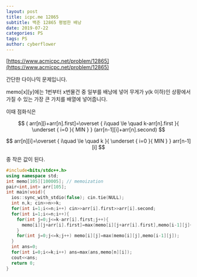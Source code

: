 ```yaml
---
layout: post
title: icpc.me 12865
subtitle: 백준 12865 평범한 배낭
date: 2019-07-22
categories: PS
tags: PS
author: cyberflower
---
```


[https://www.acmicpc.net/problem/12865](https://www.acmicpc.net/problem/12865)

간단한 다이나믹 문제입니다.

memo[x][y]에는 1번부터 x번물건 중 일부를 배낭에 넣어 무게가 y(k 이하)인 상황에서 가질 수 있는 가장 큰 가치를 배열에 넣어줍니다.

이때 점화식은

$$ ( arr[n][i+arr[n].first]=\overset { i\quad \le \quad k-arr[n].first }{ \underset { i=0 }{ MIN }  } (arr[n-1][i]+arr[n].second) $$

$$ arr[n][i]=\overset { i\quad \le \quad k }{ \underset { i=0 }{ MIN }  } arr[n-1][i] $$

중 작은 값이 된다.

```cpp
#include<bits/stdc++.h>
using namespace std;
int memo[105][100005]; // memoization
pair<int,int> arr[105];
int main(void){
  ios::sync_with_stdio(false); cin.tie(NULL);
  int n,k; cin>>n>>k;
  for(int i=1;i<=n;i++) cin>>arr[i].first>>arr[i].second;
  for(int i=1;i<=n;i++){
    for(int j=0;j<=k-arr[i].first;j++){
      memo[i][j+arr[i].first]=max(memo[i][j+arr[i].first],memo[i-1][j]+arr[i].second);
    }
    for(int j=0;j<=k;j++) memo[i][j]=max(memo[i][j],memo[i-1][j]);
  }
  int ans=0;
  for(int i=0;i<=k;i++) ans=max(ans,memo[n][i]);
  cout<<ans;
  return 0;
}
```
